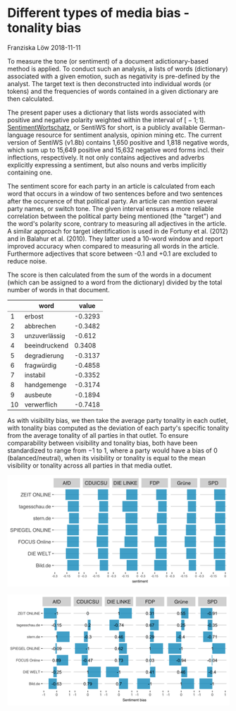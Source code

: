 Different types of media bias - tonality bias
================
Franziska Löw
2018-11-11

To measure the tone (or sentiment) of a document adictionary-based method is applied. To conduct such an analysis, a lists of words (dictionary) associated with a given emotion, such as negativity is pre-defined by the analyst. The target text is then deconstructed into individual words (or tokens) and the frequencies of words contained in a given dictionary are then calculated.

The present paper uses a dictionary that lists words associated with positive and negative polarity weighted within the interval of \[ − 1; 1\]. [SentimentWortschatz](http://wortschatz.uni-leipzig.de/de/download), or SentiWS for short, is a publicly available German-language resource for sentiment analysis, opinion mining etc. The current version of SentiWS (v1.8b) contains 1,650 positive and 1,818 negative words, which sum up to 15,649 positive and 15,632 negative word forms incl. their inflections, respectively. It not only contains adjectives and adverbs explicitly expressing a sentiment, but also nouns and verbs implicitly containing one.

The sentiment score for each party in an article is calculated from each word that occurs in a window of two sentences before and two sentences after the occurence of that political party. An article can mention several party names, or switch tone. The given interval ensures a more reliable correlation between the political party being mentioned (the "target") and the word's polarity score, contrary to measuring all adjectives in the article. A similar approach for target identification is used in de Fortuny et al. (2012) and in Balahur et al. (2010). They latter used a 10-word window and report improved accuracy when compared to measuring all words in the article. Furthermore adjectives that score between -0.1 and +0.1 are excluded to reduce noise.

The score is then calculated from the sum of the words in a document (which can be assigned to a word from the dictionary) divided by the total number of words in that document.

<table class="gmisc_table" style="border-collapse: collapse; margin-top: 1em; margin-bottom: 1em;">
<thead>
<tr>
<th style="border-bottom: 1px solid grey; border-top: 2px solid grey;">
</th>
<th style="border-bottom: 1px solid grey; border-top: 2px solid grey; text-align: center;">
word
</th>
<th style="border-bottom: 1px solid grey; border-top: 2px solid grey; text-align: center;">
value
</th>
</tr>
</thead>
<tbody>
<tr>
<td style="text-align: left;">
1
</td>
<td style="text-align: left;">
erbost
</td>
<td style="text-align: left;">
-0.3293
</td>
</tr>
<tr>
<td style="text-align: left;">
2
</td>
<td style="text-align: left;">
abbrechen
</td>
<td style="text-align: left;">
-0.3482
</td>
</tr>
<tr>
<td style="text-align: left;">
3
</td>
<td style="text-align: left;">
unzuverlässig
</td>
<td style="text-align: left;">
-0.612
</td>
</tr>
<tr>
<td style="text-align: left;">
4
</td>
<td style="text-align: left;">
beeindruckend
</td>
<td style="text-align: left;">
0.3408
</td>
</tr>
<tr>
<td style="text-align: left;">
5
</td>
<td style="text-align: left;">
degradierung
</td>
<td style="text-align: left;">
-0.3137
</td>
</tr>
<tr>
<td style="text-align: left;">
6
</td>
<td style="text-align: left;">
fragwürdig
</td>
<td style="text-align: left;">
-0.4858
</td>
</tr>
<tr>
<td style="text-align: left;">
7
</td>
<td style="text-align: left;">
instabil
</td>
<td style="text-align: left;">
-0.3352
</td>
</tr>
<tr>
<td style="text-align: left;">
8
</td>
<td style="text-align: left;">
handgemenge
</td>
<td style="text-align: left;">
-0.3174
</td>
</tr>
<tr>
<td style="text-align: left;">
9
</td>
<td style="text-align: left;">
ausbeute
</td>
<td style="text-align: left;">
-0.1894
</td>
</tr>
<tr>
<td style="border-bottom: 2px solid grey; text-align: left;">
10
</td>
<td style="border-bottom: 2px solid grey; text-align: left;">
verwerflich
</td>
<td style="border-bottom: 2px solid grey; text-align: left;">
-0.7418
</td>
</tr>
</tbody>
</table>
As with visibility bias, we then take the average party tonality in each outlet, with tonality bias computed as the deviation of each party's specific tonality from the average tonality of all parties in that outlet. To ensure comparability between visibility and tonality bias, both have been standardized to range from −1 to 1, where a party would have a bias of 0 (balanced/neutral), when its visibility or tonality is equal to the mean visibility or tonality across all parties in that media outlet.

![](../figs/sentiment.png)

![](../figs/sent_bias.png)

